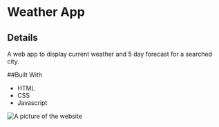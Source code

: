 # Weather App
## Details
A web app to display current weather and 5 day forecast for a searched city.

##Built With
* HTML
* CSS
* Javascript

![A picture of the website](https://i.imgur.com/4jkK6ye.png)

